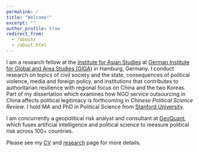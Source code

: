 ```yaml
---
permalink: /
title: "Welcome!"
excerpt: ""
author_profile: true
redirect_from:
  - /about/
  - /about.html
---
```

I am a research fellow at the [Institute for Asian Studies](https://www.giga-hamburg.de/en/institutes/giga-institute-for-asian-studies/) at [German Institute for Global and Area Studies (GIGA)](https://www.giga-hamburg.de/en/) in Hamburg, Germany. I conduct research on topics of civil society and the state, consequences of political violence, media and foreign policy, and institutions that contributes to authoritarian resilience with regional focus on China and the two Koreas. Part of my dissertation which examines how NGO service outsourcing in China affects political legitimacy is forthcoming in *Chinese Political Science Review*. I hold MA and PhD in Political Science from [Stanford University](https://stanford.edu). 

I am concurrently a geopolitical risk analyst and consultant at [GeoQuant](https://geoquant.com/), which fuses artificial intelligence and political science to measure political risk across 100+ countries.

Please see my [CV](https://drive.google.com/file/d/1DPlcH1CBWcTBjJBGoU0g-mWW8pjjPLB0/view?usp=sharing) and [research](https://ehsong.github.io/research/) page for more details.
